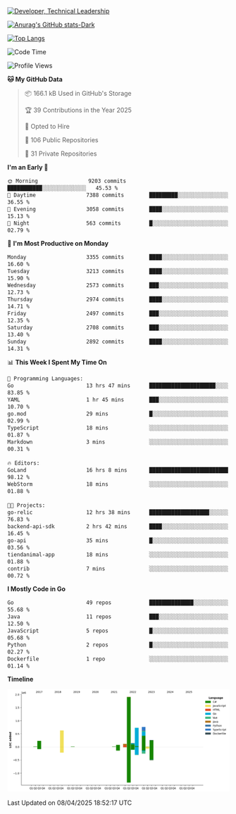<div>
  <a href="https://www.linkedin.com/in/arielpineiro/" target="_blank" rel="nofollow noopener noreferrer">
    <img src="https://img.shields.io/badge/-LinkedIn-%230077B5?style=for-the-badge&logo=linkedin&logoColor=white" alt="Developer, Technical Leadership" title="Ariel Piñeiro">
  </a>
</div>

[![Anurag's GitHub stats-Dark](https://github-readme-stats.vercel.app/api?username=arielsrv&show_icons=true&theme=dark#gh-dark-mode-only)](https://github.com/anuraghazra/github-readme-stats#gh-dark-mode-only)

[![Top Langs](https://github-readme-stats.vercel.app/api/top-langs/?username=arielsrv&layout=compact&langs_count=10&theme=dark#gh-dark-mode-only)](https://github.com/anuraghazra/github-readme-stats&theme=dark#gh-dark-mode-only)

<!--START_SECTION:waka-->
![Code Time](http://img.shields.io/badge/Code%20Time-1%2C189%20hrs%208%20mins-blue)

![Profile Views](http://img.shields.io/badge/Profile%20Views-0-blue)

**🐱 My GitHub Data** 

> 📦 166.1 kB Used in GitHub's Storage 
 > 
> 🏆 39 Contributions in the Year 2025
 > 
> 💼 Opted to Hire
 > 
> 📜 106 Public Repositories 
 > 
> 🔑 31 Private Repositories 
 > 
**I'm an Early 🐤** 

```text
🌞 Morning                9203 commits        ███████████░░░░░░░░░░░░░░   45.53 % 
🌆 Daytime                7388 commits        █████████░░░░░░░░░░░░░░░░   36.55 % 
🌃 Evening                3058 commits        ████░░░░░░░░░░░░░░░░░░░░░   15.13 % 
🌙 Night                  563 commits         █░░░░░░░░░░░░░░░░░░░░░░░░   02.79 % 
```
📅 **I'm Most Productive on Monday** 

```text
Monday                   3355 commits        ████░░░░░░░░░░░░░░░░░░░░░   16.60 % 
Tuesday                  3213 commits        ████░░░░░░░░░░░░░░░░░░░░░   15.90 % 
Wednesday                2573 commits        ███░░░░░░░░░░░░░░░░░░░░░░   12.73 % 
Thursday                 2974 commits        ████░░░░░░░░░░░░░░░░░░░░░   14.71 % 
Friday                   2497 commits        ███░░░░░░░░░░░░░░░░░░░░░░   12.35 % 
Saturday                 2708 commits        ███░░░░░░░░░░░░░░░░░░░░░░   13.40 % 
Sunday                   2892 commits        ████░░░░░░░░░░░░░░░░░░░░░   14.31 % 
```


📊 **This Week I Spent My Time On** 

```text
💬 Programming Languages: 
Go                       13 hrs 47 mins      █████████████████████░░░░   83.85 % 
YAML                     1 hr 45 mins        ███░░░░░░░░░░░░░░░░░░░░░░   10.70 % 
go.mod                   29 mins             █░░░░░░░░░░░░░░░░░░░░░░░░   02.99 % 
TypeScript               18 mins             ░░░░░░░░░░░░░░░░░░░░░░░░░   01.87 % 
Markdown                 3 mins              ░░░░░░░░░░░░░░░░░░░░░░░░░   00.31 % 

🔥 Editors: 
GoLand                   16 hrs 8 mins       █████████████████████████   98.12 % 
WebStorm                 18 mins             ░░░░░░░░░░░░░░░░░░░░░░░░░   01.88 % 

🐱‍💻 Projects: 
go-relic                 12 hrs 38 mins      ███████████████████░░░░░░   76.83 % 
backend-api-sdk          2 hrs 42 mins       ████░░░░░░░░░░░░░░░░░░░░░   16.45 % 
go-api                   35 mins             █░░░░░░░░░░░░░░░░░░░░░░░░   03.56 % 
tiendanimal-app          18 mins             ░░░░░░░░░░░░░░░░░░░░░░░░░   01.88 % 
contrib                  7 mins              ░░░░░░░░░░░░░░░░░░░░░░░░░   00.72 % 
```

**I Mostly Code in Go** 

```text
Go                       49 repos            ██████████████░░░░░░░░░░░   55.68 % 
Java                     11 repos            ███░░░░░░░░░░░░░░░░░░░░░░   12.50 % 
JavaScript               5 repos             █░░░░░░░░░░░░░░░░░░░░░░░░   05.68 % 
Python                   2 repos             █░░░░░░░░░░░░░░░░░░░░░░░░   02.27 % 
Dockerfile               1 repo              ░░░░░░░░░░░░░░░░░░░░░░░░░   01.14 % 
```



**Timeline**

![Lines of Code chart](https://raw.githubusercontent.com/arielsrv/arielsrv/main/assets/bar_graph.png)


 Last Updated on 08/04/2025 18:52:17 UTC
<!--END_SECTION:waka-->
